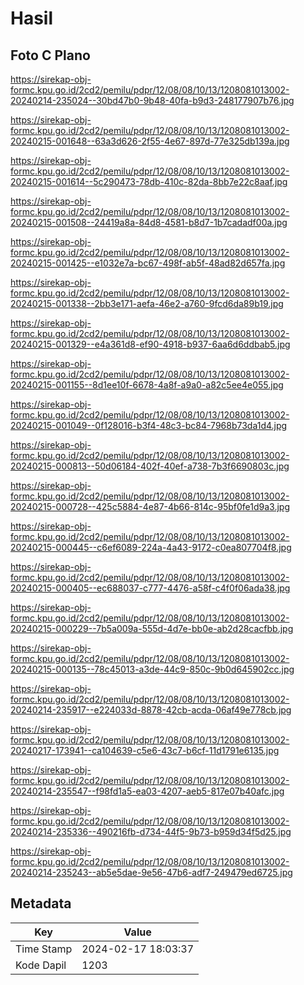 # Hasil

## Foto C Plano

https://sirekap-obj-formc.kpu.go.id/2cd2/pemilu/pdpr/12/08/08/10/13/1208081013002-20240214-235024--30bd47b0-9b48-40fa-b9d3-248177907b76.jpg

https://sirekap-obj-formc.kpu.go.id/2cd2/pemilu/pdpr/12/08/08/10/13/1208081013002-20240215-001648--63a3d626-2f55-4e67-897d-77e325db139a.jpg

https://sirekap-obj-formc.kpu.go.id/2cd2/pemilu/pdpr/12/08/08/10/13/1208081013002-20240215-001614--5c290473-78db-410c-82da-8bb7e22c8aaf.jpg

https://sirekap-obj-formc.kpu.go.id/2cd2/pemilu/pdpr/12/08/08/10/13/1208081013002-20240215-001508--24419a8a-84d8-4581-b8d7-1b7cadadf00a.jpg

https://sirekap-obj-formc.kpu.go.id/2cd2/pemilu/pdpr/12/08/08/10/13/1208081013002-20240215-001425--e1032e7a-bc67-498f-ab5f-48ad82d657fa.jpg

https://sirekap-obj-formc.kpu.go.id/2cd2/pemilu/pdpr/12/08/08/10/13/1208081013002-20240215-001338--2bb3e171-aefa-46e2-a760-9fcd6da89b19.jpg

https://sirekap-obj-formc.kpu.go.id/2cd2/pemilu/pdpr/12/08/08/10/13/1208081013002-20240215-001329--e4a361d8-ef90-4918-b937-6aa6d6ddbab5.jpg

https://sirekap-obj-formc.kpu.go.id/2cd2/pemilu/pdpr/12/08/08/10/13/1208081013002-20240215-001155--8d1ee10f-6678-4a8f-a9a0-a82c5ee4e055.jpg

https://sirekap-obj-formc.kpu.go.id/2cd2/pemilu/pdpr/12/08/08/10/13/1208081013002-20240215-001049--0f128016-b3f4-48c3-bc84-7968b73da1d4.jpg

https://sirekap-obj-formc.kpu.go.id/2cd2/pemilu/pdpr/12/08/08/10/13/1208081013002-20240215-000813--50d06184-402f-40ef-a738-7b3f6690803c.jpg

https://sirekap-obj-formc.kpu.go.id/2cd2/pemilu/pdpr/12/08/08/10/13/1208081013002-20240215-000728--425c5884-4e87-4b66-814c-95bf0fe1d9a3.jpg

https://sirekap-obj-formc.kpu.go.id/2cd2/pemilu/pdpr/12/08/08/10/13/1208081013002-20240215-000445--c6ef6089-224a-4a43-9172-c0ea807704f8.jpg

https://sirekap-obj-formc.kpu.go.id/2cd2/pemilu/pdpr/12/08/08/10/13/1208081013002-20240215-000405--ec688037-c777-4476-a58f-c4f0f06ada38.jpg

https://sirekap-obj-formc.kpu.go.id/2cd2/pemilu/pdpr/12/08/08/10/13/1208081013002-20240215-000229--7b5a009a-555d-4d7e-bb0e-ab2d28cacfbb.jpg

https://sirekap-obj-formc.kpu.go.id/2cd2/pemilu/pdpr/12/08/08/10/13/1208081013002-20240215-000135--78c45013-a3de-44c9-850c-9b0d645902cc.jpg

https://sirekap-obj-formc.kpu.go.id/2cd2/pemilu/pdpr/12/08/08/10/13/1208081013002-20240214-235917--e224033d-8878-42cb-acda-06af49e778cb.jpg

https://sirekap-obj-formc.kpu.go.id/2cd2/pemilu/pdpr/12/08/08/10/13/1208081013002-20240217-173941--ca104639-c5e6-43c7-b6cf-11d1791e6135.jpg

https://sirekap-obj-formc.kpu.go.id/2cd2/pemilu/pdpr/12/08/08/10/13/1208081013002-20240214-235547--f98fd1a5-ea03-4207-aeb5-817e07b40afc.jpg

https://sirekap-obj-formc.kpu.go.id/2cd2/pemilu/pdpr/12/08/08/10/13/1208081013002-20240214-235336--490216fb-d734-44f5-9b73-b959d34f5d25.jpg

https://sirekap-obj-formc.kpu.go.id/2cd2/pemilu/pdpr/12/08/08/10/13/1208081013002-20240214-235243--ab5e5dae-9e56-47b6-adf7-249479ed6725.jpg


## Metadata

| Key        | Value               |
| ---------- | ------------------- |
| Time Stamp | 2024-02-17 18:03:37 |
| Kode Dapil | 1203                |



